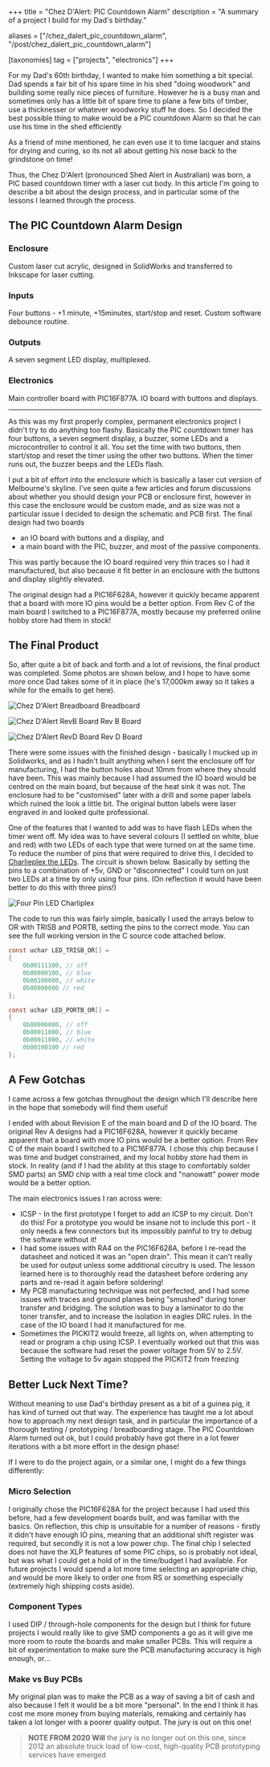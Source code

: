 +++
title = "Chez D'Alert: PIC Countdown Alarm"
description = "A summary of a project I build for my Dad's birthday."

aliases = ["/chez_dalert_pic_countdown_alarm", "/post/chez_dalert_pic_countdown_alarm"]

[taxonomies]
tag = ["projects", "electronics"]
+++

For my Dad's 60th birthday, I wanted to make him something a bit special. Dad
spends a fair bit of his spare time in his shed "doing woodwork" and building
some really nice pieces of furniture. However he is a busy man and sometimes
only has a little bit of spare time to plane a few bits of timber, use a
thicknesser or whatever woodworky stuff he does. So I decided the best possible
thing to make would be a PIC countdown Alarm so that he can use his time in the
shed efficiently

As a friend of mine mentioned, he can even use it to time lacquer and stains for
drying and curing, so its not all about getting his nose back to the grindstone
on time!

Thus, the Chez D'Alert (pronounced Shed Alert in Australian) was born, a PIC
based countdown timer with a laser cut body. In this article I'm going to
describe a bit about the design process, and in particular some of the lessons I
learned through the process.

## The PIC Countdown Alarm Design

### Enclosure

Custom laser cut acrylic, designed in SolidWorks and transferred to Inkscape for
laser cutting.

### Inputs

Four buttons - +1 minute, +15minutes, start/stop and reset. Custom software
debounce routine.

### Outputs

A seven segment LED display, multiplexed.

### Electronics

Main controller board with PIC16F877A. IO board with buttons and displays.

---

As this was my first properly complex, permanent electronics project I didn't
try to do anything too flashy. Basically the PIC countdown timer has four
buttons, a seven segment display, a buzzer, some LEDs and a microcontroller to
control it all. You set the time with two buttons, then start/stop and reset the
timer using the other two buttons. When the timer runs out, the buzzer beeps and
the LEDs flash.

I put a bit of effort into the enclosure which is basically a laser cut version
of Melbourne's skyline. I've seen quite a few articles and forum discussions
about whether you should design your PCB or enclosure first, however in this
case the enclosure would be custom made, and as size was not a particular issue
I decided to design the schematic and PCB first. The final design had two boards

- an IO board with buttons and a display, and
- a main board with the PIC, buzzer, and most of the passive components.

This was partly because the IO board required very thin traces so I had it
manufactured, but also because it fit better in an enclosure with the buttons
and display slightly elevated.

The original design had a PIC16F628A, however it quickly became apparent that a
board with more IO pins would be a better option. From Rev C of the main board I
switched to a PIC16F877A, mostly because my preferred online hobby store had
them in stock!

## The Final Product

So, after quite a bit of back and forth and a lot of revisions, the final
product was completed. Some photos are shown below, and I hope to have some more
once Dad takes some of it in place (he's 17,000km away so it takes a while for
the emails to get here).

![Chez D'Alert Breadboard Breadboard](shed-alert-breadboard.jpg)

![Chez D'Alert RevB Board Rev B Board](shed-alert-revb-board.jpg)

![Chez D'Alert RevD Board Rev D Board](shed-alert-revd-board.jpg)

There were some issues with the finished design - basically I mucked up in
Solidworks, and as I hadn't built anything when I sent the enclosure off for
manufacturing, I had the button holes about 10mm from where they should have
been. This was mainly because I had assumed the IO board would be centred on the
main board, but because of the heat sink it was not. The enclosure had to be
"customised" later with a drill and some paper labels which ruined the look a
little bit. The original button labels were laser engraved in and looked quite
professional.

One of the features that I wanted to add was to have flash LEDs when the timer
went off. My idea was to have several colours (I settled on white, blue and red)
with two LEDs of each type that were turned on at the same time. To reduce the
number of pins that were required to drive this, I decided to [Charlieplex the
LEDs](/chez-dalert-pic-countdown-alarm). The circuit is shown below. Basically
by setting the pins to a combination of +5v, GND or "disconnected" I could turn
on just two LEDs at a time by only using four pins. (On reflection it would have
been better to do this with three pins!)

![Four Pin LED Charliplex](led_charlieplex.png)

The code to run this was fairly simple, basically I used the arrays below to OR
with TRISB and PORTB, setting the pins to the correct mode. You can see the full
working version in the C source code attached below.

```c
const uchar LED_TRISB_OR[] =
{
    0b00111100, // off
    0b00000100, // blue
    0b00100000, // white
    0b00000000 // red
};

const uchar LED_PORTB_OR[] =
{
    0b00000000, // off
    0b00011000, // blue
    0b00011000, // white
    0b00100100 // red
};
```

## A Few Gotchas

I came across a few gotchas throughout the design which I'll describe here in
the hope that somebody will find them useful!

I ended with about Revision E of the main board and D of the IO board. The
original Rev A designs had a PIC16F628A, however it quickly became apparent that
a board with more IO pins would be a better option. From Rev C of the main board
I switched to a PIC16F877A. I chose this chip because I was time and budget
constrained, and my local hobby store had them in stock. In reality (and if I
had the ability at this stage to comfortably solder SMD parts) an SMD chip with
a real time clock and "nanowatt" power mode would be a better option.

The main electronics issues I ran across were:

- ICSP - In the first prototype I forget to add an ICSP to my circuit. Don't do
  this! For a prototype you would be insane not to include this port - it only
  needs a few connectors but its impossibly painful to try to debug the software
  without it!
- I had some issues with RA4 on the PIC16F628A, before I re-read the datasheet
  and noticed it was an "open drain". This mean it can't really be used for
  output unless some additional circuitry is used. The lesson learned here is to
  thoroughly read the datasheet before ordering any parts and re-read it again
  before soldering!
- My PCB manufacturing technique was not perfected, and I had some issues with
  traces and ground planes being "smushed" during toner transfer and bridging.
  The solution was to buy a laminator to do the toner transfer, and to increase
  the isolation in eagles DRC rules. In the case of the IO board I had it
  manufactured for me.
- Sometimes the PICKIT2 would freeze, all lights on, when attempting to read or
  program a chip using ICSP. I eventually worked out that this was because the
  software had reset the power voltage from 5V to 2.5V. Setting the voltage to
  5v again stopped the PICKIT2 from freezing
  
## Better Luck Next Time?

Without meaning to use Dad's birthday present as a bit of a guinea pig, it has
kind of turned out that way. The experience has taught me a lot about how to
approach my next design task, and in particular the importance of a thorough
testing / prototyping / breadboarding stage. The PIC Countdown Alarm turned out
ok, but I could probably have got there in a lot fewer iterations with a bit
more effort in the design phase!

If I were to do the project again, or a similar one, I might do a few things
differently:

### Micro Selection

I originally chose the PIC16F628A for the project because I had used this
before, had a few development boards built, and was familiar with the basics. On
reflection, this chip is unsuitable for a number of reasons - firstly it didn't
have enough IO pins, meaning that an additional shift register was required, but
secondly it is not a low power chip. The final chip I selected does not have the
XLP features of some PIC chips, so is probably not ideal, but was what I could
get a hold of in the time/budget I had available. For future projects I would
spend a lot more time selecting an appropriate chip, and would be more likely to
order one from RS or something especially (extremely high shipping costs aside).

### Component Types

I used DIP / through-hole components for the design but I think for future
projects I would really like to give SMD components a go as it will give me more
room to route the boards and make smaller PCBs. This will require a bit of
experimentation to make sure the PCB manufacturing accuracy is high enough,
or...

### Make vs Buy PCBs

My original plan was to make the PCB as a way of saving a bit of cash and also
because I felt it would be a bit more "personal". In the end I think it has cost
me more money from buying materials, remaking and certainly has taken a lot
longer with a poorer quality output. The jury is out on this one!

> **NOTE FROM 2020 Will** the jury is no longer out on this one, since 2012 an absolute truck
> load of low-cost, high-quality PCB prototyping services have emerged
